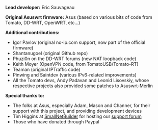 **Lead developer:** Eric Sauvageau

**Original Asuswrt firmware:** Asus (based on various bits of code from Tomato, DD-WRT, OpenWRT, etc...)

**Additional contributions:** 
* Igor Pavlov (original no-ip.com support, now part of the official firmware)
* Shantanugoel (original Github repo)
* Phuzi0n on the DD-WRT forums (new NAT loopback code)
* Keith Moyer (OpenVPN code, from TomatoUSB/Tomato-RT)
* Teaman (original IPTraffic code)
* Pinwing and Saintdev (various IPv6-related improvements)
* All the Tomato devs, Andy Padavan and Leonid Lisovskiy, whose respective projects also provided some patches to Asuswrt-Merlin

**Special thanks to:**
* The folks at Asus, especially Adam, Mason and Channer, for their support with this project, and providing development devices
* Tim Higgins at [SmallNetBuilder](http://www.smallnetbuilder.com/) for hosting our [support forum](http://forums.smallnetbuilder.com/forumdisplay.php?f=42)
* Those who have donated through Paypal
